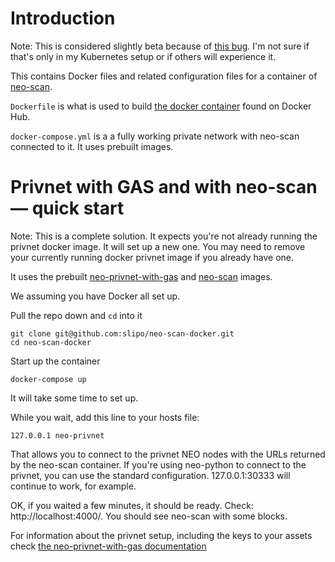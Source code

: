 # Introduction

Note: This is considered slightly beta because of [this bug](https://github.com/slipo/neo-scan-docker/issues/1). I'm not sure if that's only in my Kubernetes setup or if others will experience it.

This contains Docker files and related configuration files for a container of [neo-scan](https://github.com/CityOfZion/neo-scan).

`Dockerfile` is what is used to build [the docker container](https://hub.docker.com/r/slipoh/neo-scan/) found on Docker Hub.

`docker-compose.yml` is a a fully working private network with neo-scan connected to it. It uses prebuilt images.

# Privnet with GAS and with neo-scan — quick start

Note: This is a complete solution. It expects you're not already running the privnet docker image. It will set up a new one. You may need to remove your currently running docker privnet image if you already have one.

It uses the prebuilt [neo-privnet-with-gas](https://hub.docker.com/r/metachris/neo-privnet-with-gas/]) and [neo-scan](https://hub.docker.com/r/slipoh/neo-scan/) images.

We assuming you have Docker all set up.

Pull the repo down and `cd` into it
```
git clone git@github.com:slipo/neo-scan-docker.git
cd neo-scan-docker
```

Start up the container
```
docker-compose up
```

It will take some time to set up.

While you wait, add this line to your hosts file:
```
127.0.0.1 neo-privnet
```

That allows you to connect to the privnet NEO nodes with the URLs returned by the neo-scan container. If you're using neo-python to connect to the privnet, you can use the standard configuration. 127.0.0.1:30333 will continue to work, for example.

OK, if you waited a few minutes, it should be ready. Check: http://localhost:4000/. You should see neo-scan with some blocks.

For information about the privnet setup, including the keys to your assets check [the neo-privnet-with-gas documentation](https://hub.docker.com/r/metachris/neo-privnet-with-gas/)
